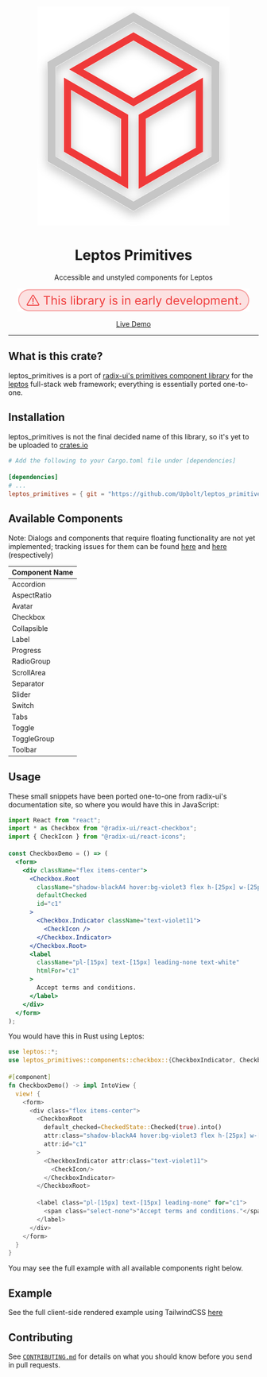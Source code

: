 <p align="center" dir="auto">
    <img src="assets/logo.svg" alt="logo"/>
</p>

<h1 align="center" tabindex="-1" class="heading-element" dir="auto">Leptos Primitives</h1>

<p align="center">
    Accessible and unstyled components for Leptos
</p>

<p align="center" dir="auto">
    <img src="assets/early_dev.svg" alt="This library is in early development."/>
</p>

<p align="center">
    <a href="https://upbolt.github.io/leptos_primitives">Live Demo</a>
</p>

<hr />

## What is this crate?

leptos_primitives is a port of [radix-ui's primitives component library](https://github.com/radix-ui/primitives) for
the [leptos](https://github.com/leptos-rs/leptos) full-stack web framework; everything is
essentially ported one-to-one.

## Installation

leptos_primitives is not the final decided name of this library, so it's yet to be uploaded to [crates.io](https://crates.io)

```toml
# Add the following to your Cargo.toml file under [dependencies]

[dependencies]
# ...
leptos_primitives = { git = "https://github.com/Upbolt/leptos_primitives.git" }
```

## Available Components

Note: Dialogs and components that require floating functionality are not yet implemented; tracking issues for them can be found [here](https://github.com/Upbolt/leptos_primitives/issues/4) and [here](https://github.com/Upbolt/leptos_primitives/issues/2) (respectively)

| Component Name |
| -------------- |
| Accordion      |
| AspectRatio    |
| Avatar         |
| Checkbox       |
| Collapsible    |
| Label          |
| Progress       |
| RadioGroup     |
| ScrollArea     |
| Separator      |
| Slider         |
| Switch         |
| Tabs           |
| Toggle         |
| ToggleGroup    |
| Toolbar        |

## Usage

These small snippets have been ported one-to-one from radix-ui's documentation site, so where you would have this in JavaScript:

```jsx
import React from "react";
import * as Checkbox from "@radix-ui/react-checkbox";
import { CheckIcon } from "@radix-ui/react-icons";

const CheckboxDemo = () => (
  <form>
    <div className="flex items-center">
      <Checkbox.Root
        className="shadow-blackA4 hover:bg-violet3 flex h-[25px] w-[25px] appearance-none items-center justify-center rounded-[4px] bg-white shadow-[0_2px_10px] outline-none focus:shadow-[0_0_0_2px_black]"
        defaultChecked
        id="c1"
      >
        <Checkbox.Indicator className="text-violet11">
          <CheckIcon />
        </Checkbox.Indicator>
      </Checkbox.Root>
      <label
        className="pl-[15px] text-[15px] leading-none text-white"
        htmlFor="c1"
      >
        Accept terms and conditions.
      </label>
    </div>
  </form>
);
```

You would have this in Rust using Leptos:

```rust
use leptos::*;
use leptos_primitives::components::checkbox::{CheckboxIndicator, CheckboxRoot, CheckedState};

#[component]
fn CheckboxDemo() -> impl IntoView {
  view! {
    <form>
      <div class="flex items-center">
        <CheckboxRoot
          default_checked=CheckedState::Checked(true).into()
          attr:class="shadow-blackA4 hover:bg-violet3 flex h-[25px] w-[25px] appearance-none items-center justify-center rounded-[4px] bg-white shadow-[0_2px_10px] outline-none focus:shadow-[0_0_0_2px_black]"
          attr:id="c1"
        >
          <CheckboxIndicator attr:class="text-violet11">
            <CheckIcon/>
          </CheckboxIndicator>
        </CheckboxRoot>

        <label class="pl-[15px] text-[15px] leading-none" for="c1">
          <span class="select-none">"Accept terms and conditions."</span>
        </label>
      </div>
    </form>
  }
}
```

You may see the full example with all available components right below.

## Example

See the full client-side rendered example using TailwindCSS [here](https://github.com/Upbolt/leptos_primitives/tree/master/examples/csr-with-tailwind)

## Contributing

See [`CONTRIBUTING.md`](/CONTRIBUTING.md) for details on what you should know before you send in pull requests.
